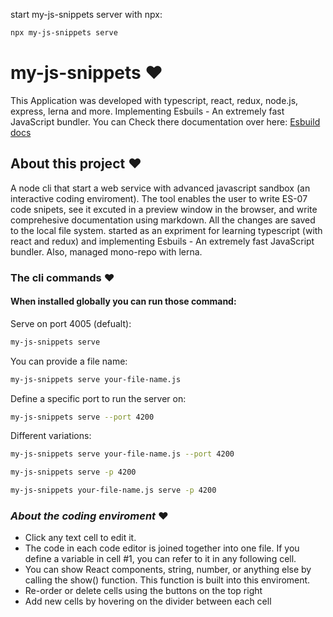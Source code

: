 start my-js-snippets server with npx:

```bash
npx my-js-snippets serve
```

# my-js-snippets ❤️

This Application was developed with typescript, react, redux, node.js, express, lerna and more.
Implementing Esbuils - An extremely fast JavaScript bundler.
You can Check there documentation over here: [Esbuild docs](https://esbuild.github.io/)

## About this project ❤️

A node cli that start a web service with advanced javascript sandbox (an interactive
coding enviroment). The tool enables the user to write ES-07 code snipets, see it excuted in
a preview window in the browser, and write comprehesive documentation using markdown. All the changes
are saved to the local file system.
started as an expriment for learning typescript (with react and redux) and implementing Esbuils -
An extremely fast JavaScript bundler. Also, managed mono-repo with lerna.

### The cli commands ❤️

#### When installed globally you can run those command:

Serve on port 4005 (defualt):

```bash
my-js-snippets serve
```

You can provide a file name:

```bash
my-js-snippets serve your-file-name.js
```

Define a specific port to run the server on:

```bash
my-js-snippets serve --port 4200
```

Different variations:

```bash
my-js-snippets serve your-file-name.js --port 4200
```

```bash
my-js-snippets serve -p 4200
```

```bash
my-js-snippets your-file-name.js serve -p 4200
```

### _About the coding enviroment_ ❤️

- Click any text cell to edit it.
- The code in each code editor is joined together into one file. If you define a variable in cell #1, you can refer to it in any following cell.
- You can show React components, string, number, or anything else by calling the show() function. This function is built into this enviroment.
- Re-order or delete cells using the buttons on the top right
- Add new cells by hovering on the divider between each cell
